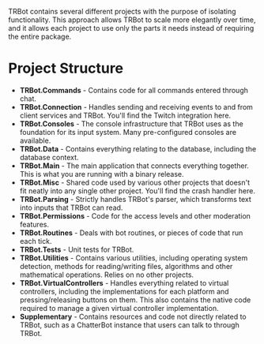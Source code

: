 TRBot contains several different projects with the purpose of isolating functionality. This approach allows TRBot to scale more elegantly over time, and it allows each project to use only the parts it needs instead of requiring the entire package.

# Project Structure
* **TRBot.Commands** - Contains code for all commands entered through chat.
* **TRBot.Connection** - Handles sending and receiving events to and from client services and TRBot. You'll find the Twitch integration here.
* **TRBot.Consoles** - The console infrastructure that TRBot uses as the foundation for its input system. Many pre-configured consoles are available.
* **TRBot.Data** - Contains everything relating to the database, including the database context.
* **TRBot.Main** - The main application that connects everything together. This is what you are running with a binary release.
* **TRBot.Misc** - Shared code used by various other projects that doesn't fit neatly into any single other project. You'll find the crash handler here.
* **TRBot.Parsing** - Strictly handles TRBot's parser, which transforms text into inputs that TRBot can read.
* **TRBot.Permissions** - Code for the access levels and other moderation features.
* **TRBot.Routines** - Deals with bot routines, or pieces of code that run each tick.
* **TRBot.Tests** - Unit tests for TRBot.
* **TRBot.Utilities** - Contains various utilities, including operating system detection, methods for reading/writing files, algorithms and other mathematical operations. Relies on no other projects.
* **TRBot.VirtualControllers** - Handles everything related to virtual controllers, including the implementations for each platform and pressing/releasing buttons on them. This also contains the native code required to manage a given virtual controller implementation.
* **Supplementary** - Contains resources and code not directly related to TRBot, such as a ChatterBot instance that users can talk to through TRBot.
